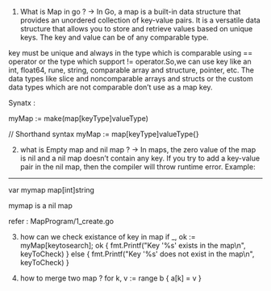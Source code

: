 1) What is Map in go ?
-> 
In Go, a map is a built-in data structure that provides an unordered collection of key-value pairs. It is a versatile data structure that allows you to store and retrieve values based on unique keys. The key and value can be of any comparable type.

key must be unique and always in the type which is comparable using == operator or the type which support != operator.So,we can use key like an int, float64, rune, string, comparable array and structure, pointer, etc. The data types like slice and noncomparable arrays and structs or the custom data types which are not comparable don’t use as a map key.

Synatx :

myMap := make(map[keyType]valueType)

// Shorthand syntax
myMap := map[keyType]valueType{}

2) what is Empty map and nil map ?
->
In maps, the zero value of the map is nil and a nil map doesn’t contain any key. 
If you try to add a key-value pair in the nil map, then the compiler will throw runtime error. 
Example: 
-------
var mymap map[int]string

mymap is a nil map

refer : MapProgram/1_create.go

3) how can we check existance of key in map 
    if _, ok := myMap[keytosearch]; ok {
		fmt.Printf("Key '%s' exists in the map\n", keyToCheck)
	} else {
		fmt.Printf("Key '%s' does not exist in the map\n", keyToCheck)
	}

4) how to merge two map ?
for k, v := range b {
    a[k] = v
}


